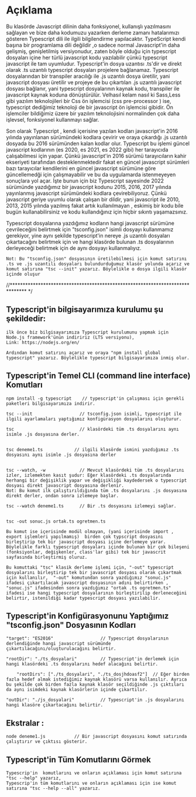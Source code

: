 # Açıklama

Bu klasörde Javascript dilinin daha fonksiyonel, kullanışlı yazılmasını sağlayan ve bize daha kodumuzu yazarken derleme zamanı hatalarımızı gösteren Typescript dili ile ilgili bilgilendirme yapılacaktır. TypeScript kendi başına bir programlama dili değildir ,o sadece normal Javascript'in daha gelişmiş, genişletilmiş versiyonudur, zaten böyle olduğu için typescript dosyaları içine her türlü javascript kodu yazılabilir çünkü typescript javascript ile tam uyumludur. Typescript'in dosya uzantısı .ts'dir ve direkt olarak .ts uzantılı typescript dosyaları projelere bağlanamaz. Typescript dosyalarından bir transpiler aracılığı ile .js uzantılı dosya üretilir, yani javascript dosyası üretilir ve projeye de bu çıkartılan .js uzantılı javascript dosyası bağlanır, yani typescript dosyalarının kaynak kodu, transpiler ile javascript kaynak koduna dönüştürülür. Velhasıl kelam nasıl ki Sass,Less gibi yazılım teknolojileri bir Css ön işlemcisi (css pre-processor ) ise, typescript dediğimiz teknoloji de bir javascript ön işlemcisi gibidir. Ön işlemciler bildiğimiz üzere bir yazılım teknolojisini normalinden çok daha işlevsel, fonksiyonel kullanmayı sağlar.


Son olarak Typescript , kendi içerisine yazılan kodları javascript'in 2016 yılında yayınlanan sürümündeki kodlara çevirir ve oraya çıkardığı .js uzantılı dosyada bu 2016 sürümünden kalan kodlar olur. Typescript bu işlemi  güncel javascript kodlarının (es 2020, es 2021, es 2022 gibi) her tarayıcıda çalışabilmesi için yapar. Çünkü javascript'in 2016 sürümü tarayıcıların kahir ekseriyeti tarafından desteklenmektedir fakat en güncel javascript sürümleri bazı tarayıcılar kendilerini en güncel javascript sürümüne göre güncellemedği için çalışmayabilir ve bu da uygulamarda istenmeyeyen sonuçlara yol açar. İşte bunun için biz Typescript sayesinde 2022 sürümünde yazdığımız bir javascript kodunu 2015, 2016, 2017 yılında yayınlanmış javascript sürümündeki kodlara çevirebiliyoruz. Çünkü javascript geriye uyumlu olarak çalışan bir dildir, yani javascript ile 2010, 2013, 2015 yılında yazılmış fakat artık kullanılmayan , eskimiş bir kodu bile  bugün kullanabilirsiniz ve kodu kullandığınız için hiçbir sıkıntı yaşamazsınız.

Typescript dosyalarına yazdığımız kodların hangi javascript sürümüne çevrileceğini belirtmek için "tsconfig.json" isimli dosyayı kullanmamız gerekiyor, yine aynı şekilde typescript'in nereye .js uzantılı dosyaları çıkartacağını belirtmek için  ve hangi klasörde bulunan .ts dosyalarının derleyeceği belirtmek için de aynı dosyayı kullanmalıyız.

    Not: Bu "tsconfig.json" dosyasının üretilebilmesi için komut satırını .ts ve .js uzantılı dosyaları bulundurduğumuz klasör yolunda açarız ve komut satırına "tsc --init" yazarız. Böylelikle o dosya ilgili klasör içinde oluşur

//****************************************************************************** */

## Typescript'in bilgisayarımıza kurulumu şu şekildedir: 

    ilk önce biz bilgisayarımıza Typescript kurulumunu yapmak için  Node.js framework'ünün indiririz (LTS versiyonu),
    Link: https://nodejs.org/en/

    Ardından komut satırını açarız ve oraya "npm install global typescript" yazarız. Böylelikle typescript bilgisayarımıza inmiş olur.  

## Typescript'in Temel CLI (command line interface) Komutları 

    npm install -g typescript    // typescript'in çalışması için gerekli paketleri bilgisayarımıza indirir.

    tsc --init                  // tsconfig.json isimli, typescript ile ilgili ayarlamaları yaptığımız konfigürasyon dosyalarını oluşturur.

    tsc                         // klasördeki tüm .ts dosyalarını aynı isimle .js dosyasına derler.           


    tsc deneme1.ts            // ilgili klasörde ismini yazdığımız .ts dosyasını aynı isimle .js dosyasına derler


    tsc --watch, -w             // Mevcut klasördeki tüm .ts dosyalarını izler, izlemekten kasıt şudur: Eğer klasördeki .ts dosyalarında herhangi bir değişiklik yapar ve değişikliği kaydedersek o typescript dosyası direkt javascript dosyasına derlenir.
    Not: Bu komut ilk çalıştırıldığında tüm .ts dosyalarını .js dosyasına direkt derler, ondan sonra izlemeye başlar. 

    tsc --watch deneme1.ts      // Bir .ts dosyasını izlemeyi sağlar.


    tsc -out sonuc.js ortak.ts ogretmen.ts 
    
    Bu komut ise içerisinde modül olmayan, (yani içerisinde import , export işlemleri yapılmamış)  birden çok typscript dosyasını birleştirip tek bir javascript dosyası içine derlemeye yarar. Böylelikle farklı typescript dosyaları içinde bulunan bir çok bileşeni (fonksiyonlar, değişkenler, class'lar gibi) tek bir javascrit sayfasında birleştirmiş oluruz.

    Bu komuttaki "tsc" klasik derleme işlemi için, "-out" typescript dosyalarını birleştirip tek bir javascript dosyası olarak çıkartmak için kullanılır,  "-out" komutundan sonra yazdığımız "sonuc.js" ifadesi çıkartılacak javascript dosyasının adını belirtirken , "sonuc.js" ifadesinden sonra yazdığımız "ortak .ts ogretmen.ts" ifadesi ise hangi typescript dosyalarının birleştirilip derleneceğini belirtir, istenildiği kadar typescript dosyası yazılabilir. 





## Typescript'in Konfigürasyonunu Yaptığımız "tsconfig.json" Dosyasının Kodları

    "target": "ES2016"                  // Typescript dosyalarının derlendiğinde hangi javascript sürümünde çıkartılacağını/oluşturulacağını belirtir.

    "rootDir": "./ts_dosyalari"         // Typescript'in derlemek için hangi klasördeki .ts dosyalarını hedef alacağını belirtir.

        "rootDirs": ["./ts_dosyalari", "./ts_dosjhdoasf2"]  // Eğer birden fazla hedef almak istediğimiz kaynak klasörü varsa kullanılır. Ayrıca bu şekilde çok birden fazla kaynak klasör seçildiğinde .js çıktıları da aynı isimdeki kaynak klasörlerin içinde çıkartılır. 

    "outDir": "./js_dosyalari"          // Typescript'in .js dosyalarını hangi klasöre çıkartacağını belirtir.


## Ekstralar : 

    node deneme1.js           // Bir javascript dosyasını komut satırında çalıştırır ve çıktısı gösterir.



## Typescript'in Tüm Komutlarını Görmek 

    Typescrip'in  komutlarını ve onların açıklaması için komut satırına  "tsc --help" yazarız,
    Typescrip'in tüm komutlarını ve onların açıklaması için ise komut satırına "tsc --help --all" yazarız.



